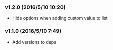 ### v1.2.0	(2016/5/10 10:20)
* Hide options when adding custom value to list

### v1.1.0	(2016/5/10 7:49)
* Add versions to deps

